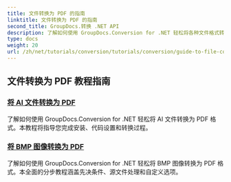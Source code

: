 ```yaml
---
title: 文件转换为 PDF 的指南
linktitle: 文件转换为 PDF 的指南
second_title: GroupDocs.转换 .NET API
description: 了解如何使用 GroupDocs.Conversion for .NET 轻松将各种文件格式转换为 PDF。本分步教程涵盖了从设置库到执行无缝文件转换的所有内容。
type: docs
weight: 20
url: /zh/net/tutorials/conversion/tutorials/conversion/guide-to-file-conversion-to-pdf/
---
```


## 文件转换为 PDF 教程指南
### [将 AI 文件转换为 PDF](./converting-ai-to-pdf/)
了解如何使用 GroupDocs.Conversion for .NET 轻松将 AI 文件转换为 PDF 格式。本教程将指导您完成安装、代码设置和转换过程。
### [将 BMP 图像转换为 PDF](./converting-bmp-to-pdf/)
了解如何使用 GroupDocs.Conversion for .NET 轻松将 BMP 图像转换为 PDF 格式。本全面的分步教程涵盖先决条件、源文件处理和自定义选项。